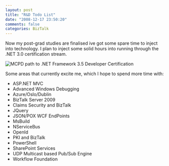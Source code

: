 ```yaml
---
layout: post
title: "R&D Todo List"
date: "2008-12-17 23:50:20"
comments: false
categories: BizTalk
---
```


Now my post-grad studies are finalised ive got some spare time to inject into technology. I plan to inject some solid hours into running through the .NET 3.0 certification stream.

![MCPD path to .NET Framework 3.5 Developer Certification](/images/ms-cert-path-mcpd-4.png)

Some areas that currently excite me, which I hope to spend more time with:

- ASP.NET MVC
- Advanced Windows Debugging
- Azure/Oslo/Dublin
- BizTalk Server 2009
- Claims Security and BizTalk
- JQuery
- JSON/POX WCF EndPoints
- MsBuild
- NServiceBus
- OpenId
- PKI and BizTalk
- PowerShell
- SharePoint Services
- UDP Multicast based Pub/Sub Engine
- Workflow Foundation

